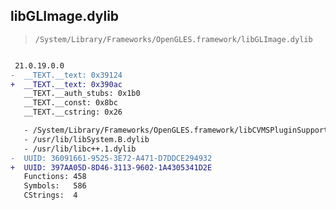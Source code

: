 ## libGLImage.dylib

> `/System/Library/Frameworks/OpenGLES.framework/libGLImage.dylib`

```diff

 21.0.19.0.0
-  __TEXT.__text: 0x39124
+  __TEXT.__text: 0x390ac
   __TEXT.__auth_stubs: 0x1b0
   __TEXT.__const: 0x8bc
   __TEXT.__cstring: 0x26

   - /System/Library/Frameworks/OpenGLES.framework/libCVMSPluginSupport.dylib
   - /usr/lib/libSystem.B.dylib
   - /usr/lib/libc++.1.dylib
-  UUID: 36091661-9525-3E72-A471-D7DDCE294932
+  UUID: 397AA05D-8D46-3113-9602-1A4305341D2E
   Functions: 458
   Symbols:   586
   CStrings:  4

```
